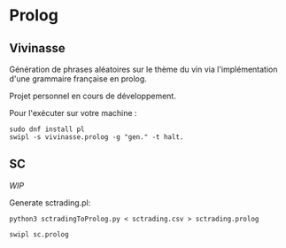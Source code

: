 # Prolog

## Vivinasse

Génération de phrases aléatoires sur le thème du vin via l'implémentation d'une grammaire française en prolog.

Projet personnel en cours de développement.

Pour l'exécuter sur votre machine :

```
sudo dnf install pl
swipl -s vivinasse.prolog -g "gen." -t halt.
```

## SC

*WIP*

Generate sctrading.pl:

```
python3 sctradingToProlog.py < sctrading.csv > sctrading.prolog
```

```
swipl sc.prolog
```
